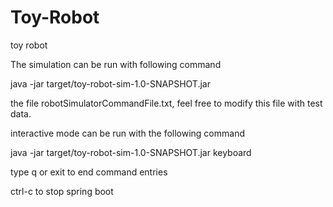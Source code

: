 # Toy-Robot
toy robot

The simulation can be run with following command

java -jar target/toy-robot-sim-1.0-SNAPSHOT.jar

the file robotSimulatorCommandFile.txt, feel free to modify this file with test data.

interactive mode can be run with the following command

java -jar target/toy-robot-sim-1.0-SNAPSHOT.jar keyboard

type q or exit to end command entries

ctrl-c to stop spring boot
